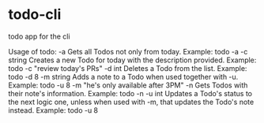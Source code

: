 # todo-cli
todo app for the cli

Usage of todo:
  -a    Gets all Todos not only from today. Example: todo -a
  -c string
        Creates a new Todo for today with the description provided. Example: todo -c "review today's PRs"
  -d int
        Deletes a Todo from the list. Example: todo -d 8
  -m string
        Adds a note to a Todo when used together with -u. Example: todo -u 8 -m "he's only available after 3PM"
  -n    Gets Todos with their note's information. Example: todo -n
  -u int
        Updates a Todo's status to the next logic one, unless when used with -m, that updates the Todo's note instead. Example: todo -u 8
